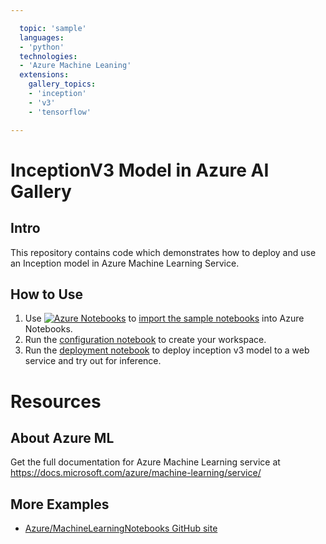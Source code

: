 ```yaml
---

  topic: 'sample' 
  languages: 
  - 'python' 
  technologies: 
  - 'Azure Machine Leaning' 
  extensions: 
    gallery_topics: 
    - 'inception' 
    - 'v3' 
    - 'tensorflow'

---
```


# InceptionV3 Model in Azure AI Gallery

## Intro
This repository contains code which demonstrates how to deploy and use an Inception model in Azure Machine Learning Service.

## How to Use
1. Use [![Azure Notebooks](https://notebooks.azure.com/launch.png)](https://notebooks.azure.com/import/gh/Azure-Samples/AI-Gallery-InceptionV3) to [import the sample notebooks](https://notebooks.azure.com/import/gh/Azure-Samples/AI-Gallery-InceptionV3) into Azure Notebooks.
2. Run the [configuration notebook](src/configuration.ipynb) to create your workspace. 
3. Run the [deployment notebook](src/deploy-inception-model.ipynb) to deploy inception v3 model to a web service and try out for inference.

# Resources


## About Azure ML
Get the full documentation for Azure Machine Learning service at https://docs.microsoft.com/azure/machine-learning/service/

## More Examples
 * [Azure/MachineLearningNotebooks GitHub site](https://github.com/Azure/MachineLearningNotebooks)
